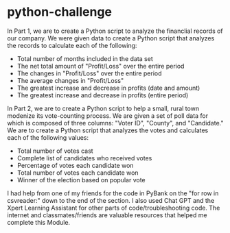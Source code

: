 # python-challenge
In Part 1, we are to create a Python script to analyze the financlial records of our company. We were given data to create a Python script that analyzes the records to calculate each of the following:
- Total number of months included in the data set
- The net total amount of "Profit/Loss" over the entire period
- The changes in "Profit/Loss" over the entire period
- The average changes in "Profit/Loss"
- The greatest increase and decrease in profits (date and amount)
- The greatest increase and decrease in profits (entire period)

In Part 2, we are to create a Python script to help a small, rural town modenize its vote-counting process. We are given a set of poll data for which is composed of three columns: "Voter ID", "County", and "Candidate." We are to create a Python script that analyzes the votes and calculates each of the following values:
- Total number of votes cast
- Complete list of candidates who received votes
- Percentage of votes each candidate won
- Total number of votes each candidate won
- Winner of the election based on popular vote

I had help from one of my friends for the code in PyBank on the "for row in csvreader:" down to the end of the section. I also used Chat GPT and the Xpert Learning Assistant for other parts of code/troubleshooting code. The internet and classmates/friends are valuable resources that helped me complete this Module.
